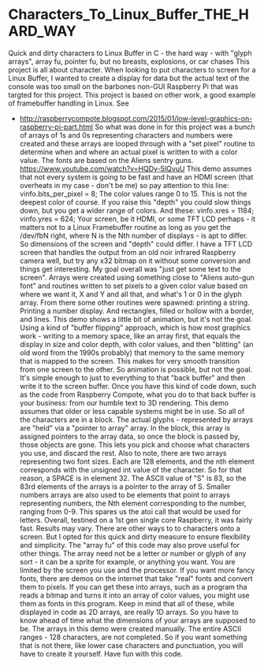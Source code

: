 # Characters_To_Linux_Buffer_THE_HARD_WAY
Quick and dirty characters to Linux Buffer in C - the hard way - with "glyph arrays", array fu, pointer fu, but no breasts, explosions,  or car chases
This project is all about character. When looking to put characters to screen for a Linux Buffer, I wanted to create a display for data but the actual text of the console was too small on the barbones non-GUI Raspberry Pi that was targted for this project. 
This project is based on other work, a good example of framebuffer handling in Linux. See 
 * http://raspberrycompote.blogspot.com/2015/01/low-level-graphics-on-raspberry-pi-part.html
 So what was done in for this project was a bunch of arrays of 1s and 0s representing characters and numbers were created and these arrays are looped through with a "set pixel" routine to determine when and where an actual pixel is written to with a color value. The fonts are based on the Aliens sentry guns. https://www.youtube.com/watch?v=HQDy-5IQvuU
 This demo assumes that not every system is going to be fast and have an HDMI screen (that overheats in my case - don't be me) so pay attention to this line:
 vinfo.bits_per_pixel =  8;
 The color values range 0 to 15. This is not the deepest color of course. If you raise this "depth" you could slow things down, but you get a wider range of colors. 
 And these:
 vinfo.xres = 1184;
 vinfo.yres = 624; 
 Your screen, be it HDMI, or some TFT LCD perhaps - it matters not to a Linux Framebuffer routine as long as you get the /dev/fbN right, where N is the Nth number of displays - is apt to differ. So dimensions of the screen and "depth" could differ. I have a TFT LCD screen that handles the output from an old noir infrared Raspberry camera well, but try any x32 bitmap on it without some conversion and things get interesting. 
 My goal overall was "just get some text to the screen". Arrays were created using something close to "Aliens auto-gun font" and routines written to set pixels to a given color value based on where we want it, X and Y and all that, and what's 1 or 0 in the glyph array. 
 From there some other routines were spawned: printing a string. Printing a number display. And rectangles, filled or hollow with a border, and lines. 
 This demo shows a little bit of animation, but it's not the goal. Using a kind of "buffer flipping" approach, which is  how most graphics work - writing to a memory space, like an array first, that equals the display in size and color depth, with color values, and then "blitting" (an old word from the 1990s probably) that memory to the same memory that is mapped to the screen. This makes for very smooth transition from one screen to the other. 
 So animation is possible, but not the goal. It's simple enough to just to everything to that "back buffer" and then write it to the screen buffer. Once you have this kind of code down, such as the code from Raspberry Compote, what you do to that back buffer is your business: from our humble text to 3D rendering. 
 This demo assumes that older or less capable systems might be in use. So all of the characters are in a block. The actual glyphs - represented by arrays are "held" via a "pointer to array" array. In the block, this array is assigned pointers to the array data, so once the block is passed by, those objects are gone. This lets you pick and choose what characters you use, and discard the rest. 
 Also to note, there are two arrays representing two font sizes. Each are 128 elements, and the nth element corresponds with the unsigned int value of the character. So for that reason, a  SPACE is in element 32. The ASCII value of "S" is 83, so the 83rd elements of the arrays is a pointer to the array of S. 
Smaller numbers arrays are also used to be elements that point to arrays representing numbers, the Nth element corresponding to the number, ranging from 0-9. This spares us the atoi call that would be used for letters. 
Overall, testined on a 1st gen single core Raspberry, it was fairly fast. Results may vary. 
There are other ways to to characters onto a screen. But I opted for this quick and dirty measure to ensure flexibility and simplicity. The "array fu" of this code may also prove useful for other things. The array need not be a letter or number or glyph of any sort - it can be a sprite for example, or anything you want. You are limited by the screen you use and the processor. 
If you want more fancy fonts, there are demos on the internet that take "real" fonts and convert them to pixels. If you can get these into arrays, such as a program tha reads a bitmap and turns it into an array of color values, you might use them as fonts in this program. Keep in mind that all of these, while displayed in code as 2D arrays, are really 1D arrays. So you have to know ahead of time what the dimensions of your arrays are supposed to be. The arrays in this demo were created manually. The entire ASCII ranges - 128 characters, are not completed. So if you want something that is not there, like lower case characters and punctuation, you will have to create it yourself. 
Have fun with this code. 
